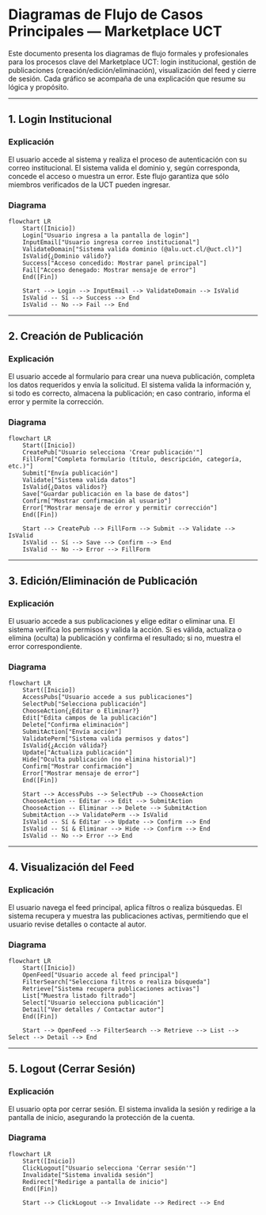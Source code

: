 # Diagramas de Flujo de Casos Principales — Marketplace UCT

Este documento presenta los diagramas de flujo formales y profesionales para los procesos clave del Marketplace UCT: login institucional, gestión de publicaciones (creación/edición/eliminación), visualización del feed y cierre de sesión. Cada gráfico se acompaña de una explicación que resume su lógica y propósito.

---

## 1. **Login Institucional**

### Explicación

El usuario accede al sistema y realiza el proceso de autenticación con su correo institucional. El sistema valida el dominio y, según corresponda, concede el acceso o muestra un error. Este flujo garantiza que sólo miembros verificados de la UCT pueden ingresar.

### Diagrama

```mermaid
flowchart LR
    Start([Inicio])
    Login["Usuario ingresa a la pantalla de login"]
    InputEmail["Usuario ingresa correo institucional"]
    ValidateDomain["Sistema valida dominio (@alu.uct.cl/@uct.cl)"]
    IsValid{¿Dominio válido?}
    Success["Acceso concedido: Mostrar panel principal"]
    Fail["Acceso denegado: Mostrar mensaje de error"]
    End([Fin])

    Start --> Login --> InputEmail --> ValidateDomain --> IsValid
    IsValid -- Sí --> Success --> End
    IsValid -- No --> Fail --> End
```

---

## 2. **Creación de Publicación**

### Explicación

El usuario accede al formulario para crear una nueva publicación, completa los datos requeridos y envía la solicitud. El sistema valida la información y, si todo es correcto, almacena la publicación; en caso contrario, informa el error y permite la corrección.

### Diagrama

```mermaid
flowchart LR
    Start([Inicio])
    CreatePub["Usuario selecciona 'Crear publicación'"]
    FillForm["Completa formulario (título, descripción, categoría, etc.)"]
    Submit["Envía publicación"]
    Validate["Sistema valida datos"]
    IsValid{¿Datos válidos?}
    Save["Guardar publicación en la base de datos"]
    Confirm["Mostrar confirmación al usuario"]
    Error["Mostrar mensaje de error y permitir corrección"]
    End([Fin])

    Start --> CreatePub --> FillForm --> Submit --> Validate --> IsValid
    IsValid -- Sí --> Save --> Confirm --> End
    IsValid -- No --> Error --> FillForm
```

---

## 3. **Edición/Eliminación de Publicación**

### Explicación

El usuario accede a sus publicaciones y elige editar o eliminar una. El sistema verifica los permisos y valida la acción. Si es válida, actualiza o elimina (oculta) la publicación y confirma el resultado; si no, muestra el error correspondiente.

### Diagrama

```mermaid
flowchart LR
    Start([Inicio])
    AccessPubs["Usuario accede a sus publicaciones"]
    SelectPub["Selecciona publicación"]
    ChooseAction{¿Editar o Eliminar?}
    Edit["Edita campos de la publicación"]
    Delete["Confirma eliminación"]
    SubmitAction["Envía acción"]
    ValidatePerm["Sistema valida permisos y datos"]
    IsValid{¿Acción válida?}
    Update["Actualiza publicación"]
    Hide["Oculta publicación (no elimina historial)"]
    Confirm["Mostrar confirmación"]
    Error["Mostrar mensaje de error"]
    End([Fin])

    Start --> AccessPubs --> SelectPub --> ChooseAction
    ChooseAction -- Editar --> Edit --> SubmitAction
    ChooseAction -- Eliminar --> Delete --> SubmitAction
    SubmitAction --> ValidatePerm --> IsValid
    IsValid -- Sí & Editar --> Update --> Confirm --> End
    IsValid -- Sí & Eliminar --> Hide --> Confirm --> End
    IsValid -- No --> Error --> End
```

---

## 4. **Visualización del Feed**

### Explicación

El usuario navega el feed principal, aplica filtros o realiza búsquedas. El sistema recupera y muestra las publicaciones activas, permitiendo que el usuario revise detalles o contacte al autor.

### Diagrama

```mermaid
flowchart LR
    Start([Inicio])
    OpenFeed["Usuario accede al feed principal"]
    FilterSearch["Selecciona filtros o realiza búsqueda"]
    Retrieve["Sistema recupera publicaciones activas"]
    List["Muestra listado filtrado"]
    Select["Usuario selecciona publicación"]
    Detail["Ver detalles / Contactar autor"]
    End([Fin])

    Start --> OpenFeed --> FilterSearch --> Retrieve --> List --> Select --> Detail --> End
```

---

## 5. **Logout (Cerrar Sesión)**

### Explicación

El usuario opta por cerrar sesión. El sistema invalida la sesión y redirige a la pantalla de inicio, asegurando la protección de la cuenta.

### Diagrama

```mermaid
flowchart LR
    Start([Inicio])
    ClickLogout["Usuario selecciona 'Cerrar sesión'"]
    Invalidate["Sistema invalida sesión"]
    Redirect["Redirige a pantalla de inicio"]
    End([Fin])

    Start --> ClickLogout --> Invalidate --> Redirect --> End
```
